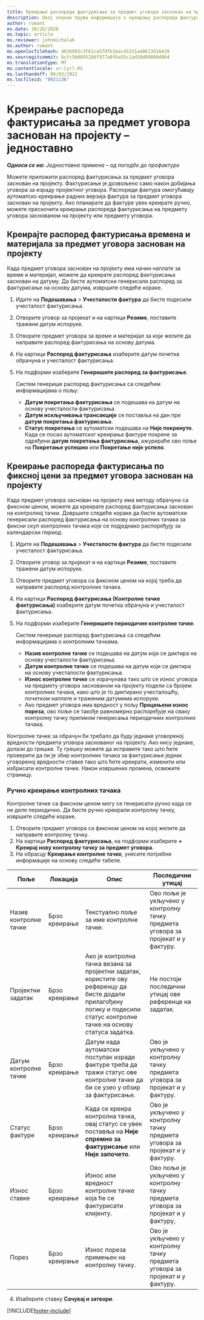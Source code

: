 ```yaml
---
title: Креирање распореда фактурисања за предмет уговора заснован на пројекту – једноставно
description: Овај чланак пружа информације о креирању распореда фактура и прекретница.
author: rumant
ms.date: 10/26/2020
ms.topic: article
ms.reviewer: johnmichalak
ms.author: rumant
ms.openlocfilehash: 403b993c3f61ca5f0fb1bac45331aa0613d16439
ms.sourcegitcommit: 6cfc50d89528df977a8f6a55c1ad39d99800d9b4
ms.translationtype: MT
ms.contentlocale: sr-Cyrl-RS
ms.lasthandoff: 06/03/2022
ms.locfileid: "8921136"
---
```

# <a name="create-invoice-schedules-on-a-project-based-contract-line---lite"></a>Креирање распореда фактурисања за предмет уговора заснован на пројекту – једноставно

_**Односи се на:** Једноставна примена – од погодбе до профактуре_

Можете приложити распоред фактурисања за предмет уговора заснован на пројекту. Фактурисање је дозвољено само након добијања уговора за израду пројектног уговора. Распореди фактура омогућавају аутоматско креирање радних верзија фактура за предмет уговора заснован на пројекту. Ако планирате да фактуре увек креирате ручно, можете прескочити креирање распореда фактурисања на предмету уговора заснованом на пројекту или предмету уговора.

## <a name="create-a-time-and-material-invoice-schedule-for-a-project-based-contract-line"></a>Креирајте распоред фактурисања времена и материјала за предмет уговора заснован на пројекту

Када предмет уговора заснован на пројекту има начин наплате за време и материјал, можете да креирате распоред фактурисања заснован на датуму. Да бисте аутоматски генерисали распоред за фактурисање на основу датума, извршите следеће кораке.

1. Идите на **Подешавања** > **Учесталости фактура** да бисте подесили учесталост фактурисања.
2. Отворите уговор за пројекат и на картици **Резиме**, поставите тражени датум испоруке.
3. Отворите предмет уговора за време и материјал за који желите да направите распоред фактурисања на основу датума. 
4. На картици **Распоред фактурисања** изаберите датум почетка обрачуна и учесталост фактурисања. 
5. На подформи изаберите **Генеришите распоред за фактурисање**.

    Систем генерише распоред фактурисања са следећим информацијама о пољу:

    - **Датум покретања фактурисања** се подешава на датум на основу учесталости фактурисања.
    - **Датум искључивања трансакције** се поставља на дан пре **датум покретања фактурисања**.
    - **Статус покретања** се аутоматски подешава на **Није покренуто**. Када се посао аутоматског креирања фактуре покрене за одређени **датум покретања фактурисања**, ажурираће ово поље на **Покретање успешно** или **Покретање није успело**.

## <a name="create-a-fixed-price-invoice-schedule-for-a-project-based-contract-line"></a>Креирање распореда фактурисања по фиксној цени за предмет уговора заснован на пројекту

Када предмет уговора заснован на пројекту има методу обрачуна са фиксном ценом, можете да креирате распоред фактурисања заснован на контролној тачки. Довршите следеће кораке да бисте аутоматски генерисали распоред фактурисања на основу контролних тачака за фиксни скуп контролних тачака које се подједнако распоређују за календарски период.

1. Идите на **Подешавања** > **Учесталости фактура** да бисте подесили учесталост фактурисања.
2. Отворите уговор за пројекат и на картици **Резиме**, поставите тражени датум испоруке.
3. Отворите предмет уговора са фиксном ценом на којој треба да направите распоред контролних тачака. 
4. На картици **Распоред фактурисања (Контролне тачке фактурисања)** изаберите датум почетка обрачуна и учесталост фактурисања. 
5. На подформи изаберите **Генеришите периодичне контролне тачке**.

    Систем генерише распоред фактурисања са следећим информацијама о контролним тачкама.

    - **Назив контролне тачке** се подешава на датум који се диктира на основу учесталости фактурисања.
    - **Датум контролне тачке** се подешава на датум који се диктира на основу учесталости фактурисања.
    - **Износ контролне тачке** се израчунава тако што се износ уговора на предмету уговора заснованом на пројекту подели са бројем контролних тачака, како што је то диктирано учесталошћу, почетком наплате и траженим датумима испоруке.
    - Ако предмет уговора има вредност у пољу **Процењени износ пореза**, ово поље се такође равномерно распоређује на сваку контролну тачку приликом генерисања периодичних контролних тачака.

Контролне тачке за обрачун би требало да буду једнаке уговореној вредности предмета уговора заснованог на пројекту. Ако нису једнаке, долази до грешке. Ту грешку можете да исправите тако што ћете проверити да ли је збир контролних тачака за фактурисање једнак уговореној вредности ставке тако што ћете креирати, изменити или избрисати контролне тачке. Након извршених промена, освежите страницу.

### <a name="manually-create-milestones"></a>Ручно креирање контролних тачака

Контролне тачке са фиксном ценом могу се генерисати ручно када се не деле периодично. Да бисте ручно креирали контролну тачку, извршите следеће кораке.

1. Отворите предмет уговора са фиксном ценом на којој желите да направите контролну тачку. 
2. На картици **Распоред фактурисања**, на подформи изаберите **+ Креирај нову контролну тачку за предмет уговора**.
3. На обрасцу **Креирање контролне тачке**, унесите потребне информације на основу следеће табеле. 

| Поље | Локација | Опис | Последични утицај |
| --- | --- | --- | --- |
| Назив контролне тачке | Брзо креирање | Текстуално поље за име контролне тачке. | Ово поље је укључено у контролну тачку предмета уговора за пројекат и у фактуру. |
| Пројектни задатак | Брзо креирање | Ако је контролна тачка везана за пројектни задатак, користите ову референцу да бисте додали прилагођену логику и подесили статус контролне тачке на основу статуса задатка. | Не постоји последични утицај ове референце на задатак. |
| Датум контролне тачке | Брзо креирање | Датум када аутоматски поступак израде фактуре треба да тражи статус ове контролне тачке да би се узео у обзир за фактурисање. | Ово је укључено у контролну тачку предмета уговора за пројекат и у фактуру. |
| Статус фактуре | Брзо креирање | Када се креира контролна тачка, овај статус се увек поставља на **Није спремно за фактурисање** или **Није започето**. | Ово је укључено у контролну тачку предмета уговора за пројекат и у фактуру. |
| Износ ставке | Брзо креирање | Износ или вредност контролне тачке која ће се фактурисати клијенту. | Ово поље је укључено у контролну тачку предмета уговора за пројекат и у фактуру, |
| Порез | Брзо креирање | Износ пореза примењен на контролну тачку. | Ово је укључено у контролну тачку предмета уговора за пројекат и у фактуру. |

4. Изаберите ставку **Сачувај и затвори**.


[!INCLUDE[footer-include](../../includes/footer-banner.md)]